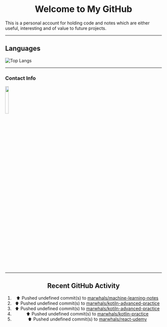 <div style="text-align: center;">

# Welcome to My GitHub

</div>

This is a personal account for holding code and notes which are either useful, interesting and of value to future projects.

---
## Languages

![Top Langs](https://github-readme-stats.vercel.app/api/top-langs/?username=marwhals&layout=compact&bg_color=282c34&text_color=ffffff&title_color=ff5733)
 
---

### Contact Info

<a href="https://www.linkedin.com/in/marjanmubarok/">
  <img src="https://upload.wikimedia.org/wikipedia/commons/0/01/LinkedIn_Logo.svg" width="15%">
</a>

---

<div style="text-align: center;">

## Recent GitHub Activity

<!--RECENT_ACTIVITY:start-->
1. ⬆️ Pushed undefined commit(s) to [marwhals/machine-learning-notes](https://github.com/marwhals/machine-learning-notes)<br>
2. ⬆️ Pushed undefined commit(s) to [marwhals/kotiln-advanced-practice](https://github.com/marwhals/kotiln-advanced-practice)<br>
3. ⬆️ Pushed undefined commit(s) to [marwhals/kotiln-advanced-practice](https://github.com/marwhals/kotiln-advanced-practice)<br>
4. ⬆️ Pushed undefined commit(s) to [marwhals/kotlin-practice](https://github.com/marwhals/kotlin-practice)<br>
5. ⬆️ Pushed undefined commit(s) to [marwhals/react-udemy](https://github.com/marwhals/react-udemy)<br>
<!--RECENT_ACTIVITY:end-->

</div>